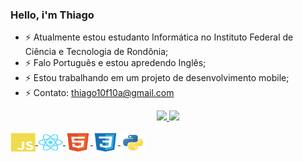 ### Hello, i'm Thiago


- ⚡ Atualmente estou estudanto Informática no Instituto Federal de Ciência e Tecnologia de Rondônia;
- ⚡ Falo Português e estou apredendo Inglês;
- ⚡ Estou trabalhando em um projeto de desenvolvimento mobile;
- ⚡ Contato: thiago10f10a@gmail.com


<div align="center">
  <a href="https://github.com/ThiagoFA12">
  <img height="180em" src="https://github-readme-stats.vercel.app/api?username=ThiagoFA12&show_icons=true&theme=dark&include_all_commits=true&count_private=true"/>
  <img height="180em" src="https://github-readme-stats.vercel.app/api/top-langs/?username=ThiagoFA12&layout=compact&langs_count=7&theme=dark"/>
</div>
<div style="display: inline_block"><br>
  <img align="center" alt="Thiago-Js" height="30" width="40" src="https://raw.githubusercontent.com/devicons/devicon/master/icons/javascript/javascript-plain.svg">
  <img align="center" alt="Thiago-React" height="30" width="40" src="https://raw.githubusercontent.com/devicons/devicon/master/icons/react/react-original.svg">
  <img align="center" alt="Thiago-HTML" height="30" width="40" src="https://raw.githubusercontent.com/devicons/devicon/master/icons/html5/html5-original.svg">
  <img align="center" alt="Thiago-CSS" height="30" width="40" src="https://raw.githubusercontent.com/devicons/devicon/master/icons/css3/css3-original.svg">
  <img align="center" alt="Thiago-Python" height="30" width="40" src="https://raw.githubusercontent.com/devicons/devicon/master/icons/python/python-original.svg">
</div>



